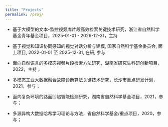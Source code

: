 ```yaml
---
title: "Projects"
permalink: /proj/
---
```


* 基于大模型的文本-监控视频库片段高效检索关键技术研究，浙江省自然科学基金青年基金项目，2025-01-01 - 2026-12-31，主持

* 基于视觉和知识协同感知的视觉对话分析与建模, 国家自然科学基金委员会, 面上项目, 2022-01-01 至 2025-12-31, 在研, 参与

* 面向自然语言的多模态视频片段检索方法研究，湖南省研究生科研创新项目，2022，主持；

* 多模态工业大数据融合故障诊断算法关键技术研究，长沙市重点研发计划，2021，参与；

* 面向复杂环境的路面凹陷智能检测研究，湖南省自然科学基金项目，2021，参与；

* 多源异构大数据哈希学习理论与方法，省自然科学基金/重点项目，2020，参与；




